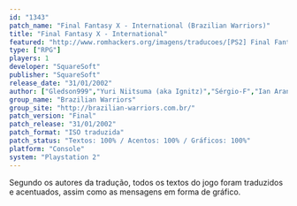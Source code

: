 ```yaml
---
id: "1343"
patch_name: "Final Fantasy X - International (Brazilian Warriors)"
title: "Final Fantasy X - International"
featured: "http://www.romhackers.org/imagens/traducoes/[PS2] Final Fantasy X - Internacional - Brazilian Warriors - 1.jpg"
type: ["RPG"]
players: 1
developer: "SquareSoft"
publisher: "SquareSoft"
release_date: "31/01/2002"
author: ["Gledson999","Yuri Niitsuma (aka Ignitz)","Sérgio-F","Ian Aranha","Faeon","Cdz01","Candy Grey","Zayteph","Wids","João Pedro","Rafael Fraga","Ianfx75","Kanashiro","Alan Henrique","Felipe Eduardo","Luck","Drih Kyra Spring","Leonam Miller","Xujozer","Lixbearg","Lucas_db","Marcos Paulo","Vic","Anderson"]
group_name: "Brazilian Warriors"
group_site: "http://brazilian-warriors.com.br/"
patch_version: "Final"
patch_release: "31/01/2002"
patch_format: "ISO traduzida"
patch_status: "Textos: 100% / Acentos: 100% / Gráficos: 100%"
platform: "Console"
system: "Playstation 2"
---
```


Segundo os autores da tradução, todos os textos do jogo foram traduzidos e acentuados, assim como as mensagens em forma de gráfico.